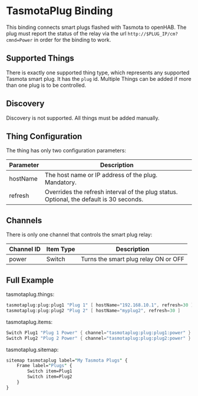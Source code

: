# TasmotaPlug Binding

This binding connects smart plugs flashed with Tasmota to openHAB.
The plug must report the status of the relay via the url `http://$PLUG_IP/cm?cmnd=Power` in order for the binding to work.

## Supported Things

There is exactly one supported thing type, which represents any supported Tasmota smart plug.
It has the `plug` id.
Multiple Things can be added if more than one plug is to be controlled.

## Discovery

Discovery is not supported. All things must be added manually.

## Thing Configuration

The thing has only two configuration parameters:

| Parameter | Description                                                                                                                                                                                                                                                                                                                |
|-----------|-----------------------------------------------------------------------------------------|
| hostName  | The host name or IP address of the plug. Mandatory.                                     |
| refresh   | Overrides the refresh interval of the plug status. Optional, the default is 30 seconds. |

## Channels

There is only one channel that controls the smart plug relay:

| Channel ID | Item Type | Description                          |
|------------|-----------|--------------------------------------|
| power      | Switch    | Turns the smart plug relay ON or OFF |

## Full Example

tasmotaplug.things:

```java
tasmotaplug:plug:plug1 "Plug 1" [ hostName="192.168.10.1", refresh=30 ]
tasmotaplug:plug:plug2 "Plug 2" [ hostName="myplug2", refresh=30 ]
```

tasmotaplug.items:

```java
Switch Plug1 "Plug 1 Power" { channel="tasmotaplug:plug:plug1:power" }
Switch Plug2 "Plug 2 Power" { channel="tasmotaplug:plug:plug2:power" }
```

tasmotaplug.sitemap:

```perl
sitemap tasmotaplug label="My Tasmota Plugs" {
    Frame label="Plugs" {
        Switch item=Plug1
		Switch item=Plug2
    }
}
```